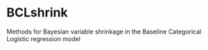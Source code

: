 # BCLshrink
Methods for Bayesian variable shrinkage in the Baseline Categorical Logistic regression model
